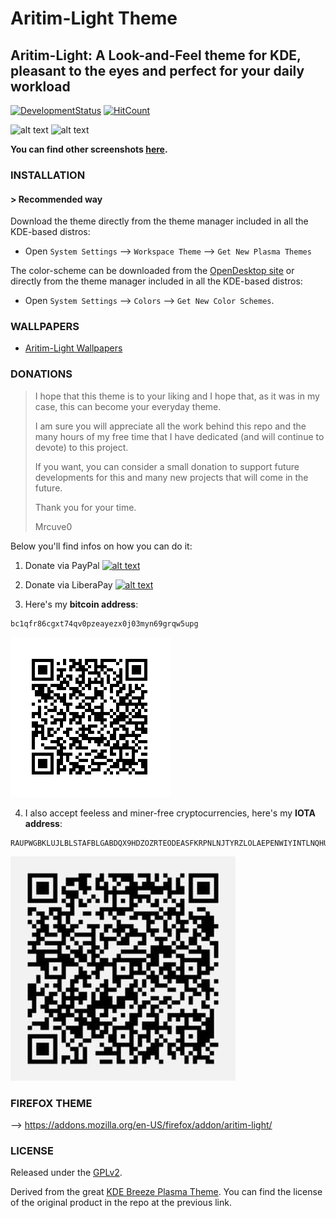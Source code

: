 # Aritim-Light Theme

## Aritim-Light: A Look-and-Feel theme for KDE, pleasant to the eyes and perfect for your daily workload

[![DevelopmentStatus](https://img.shields.io/badge/Development-Ongoing-brightgreen.svg)](https://img.shields.io/badge/Development-Ongoing-brightgreen.svg)
[![HitCount](http://hits.dwyl.com/Mrcuve0/Aritim-Light.svg)](http://hits.dwyl.com/Mrcuve0/Aritim-Light)


![alt text](https://raw.githubusercontent.com/Mrcuve0/Aritim-Light/master/KDE/screenshots/Ver%3E0.7/Desktop.png)
![alt text](https://raw.githubusercontent.com/Mrcuve0/Aritim-Light/master/KDE/screenshots/Ver%3E0.7/Busy.png)

**You can find other screenshots [here](https://www.pling.com/p/1290460/).**

### **INSTALLATION**
#### **> Recommended way**

Download the theme directly from the theme manager included in all the KDE-based distros:

* Open `System Settings` --> `Workspace Theme` --> `Get New Plasma Themes`

The color-scheme can be downloaded from the [OpenDesktop site](https://www.pling.com/p/1290460/) or directly from the theme manager included in all the KDE-based distros:

* Open `System Settings` --> `Colors` --> `Get New Color Schemes`.

### **WALLPAPERS**
* [Aritim-Light Wallpapers](https://www.pling.com/c/1318990/)


### **DONATIONS**

> I hope that this theme is to your liking and I hope that, as it was in my case, this can become your everyday theme.
>
> I am sure you will appreciate all the work behind this repo and the many hours of my free time that I have dedicated (and will continue to devote) to this project.
> 
> If you want, you can consider a small donation to support future developments for this and many new projects that will come in the future.
>
> Thank you for your time.
> 
>Mrcuve0

Below you'll find infos on how you can do it:

1. Donate via PayPal [![alt text](https://www.paypal.com/en_US/i/btn/btn_donate_LG.gif)](https://paypal.me/mrcuve0)

2. Donate via LiberaPay [![alt text](https://liberapay.com/assets/widgets/donate.svg)](https://liberapay.com/Mrcuve0/donate)

3. Here's my **bitcoin address**:
```
bc1qfr86cgxt74qv0pzeayezx0j03myn69grqw5upg
```
![BTC Wallet](https://raw.githubusercontent.com/Mrcuve0/donations/master/BTCwallet.png)

4. I also accept feeless and miner-free cryptocurrencies, here's my **IOTA address**:
```
RAUPWGBKLUJLBLSTAFBLGABDQX9HDZOZRTEODEASFKRPNLNJTYRZLOLAEPENWIYINTLNQHULSBOIWAQZZROWQEERYD
```
![IOTA Wallet](https://raw.githubusercontent.com/Mrcuve0/donations/master/IOTAwallet.jpg)


### **FIREFOX THEME**

--> https://addons.mozilla.org/en-US/firefox/addon/aritim-light/

### **LICENSE**
Released under the [GPLv2](https://raw.githubusercontent.com/Mrcuve0/Aritim-Light/master/KDE/plasmaTheme/LICENSE).

Derived from the great [KDE Breeze Plasma Theme](https://github.com/KDE/breeze).
You can find the license of the original product in the repo at the previous link.